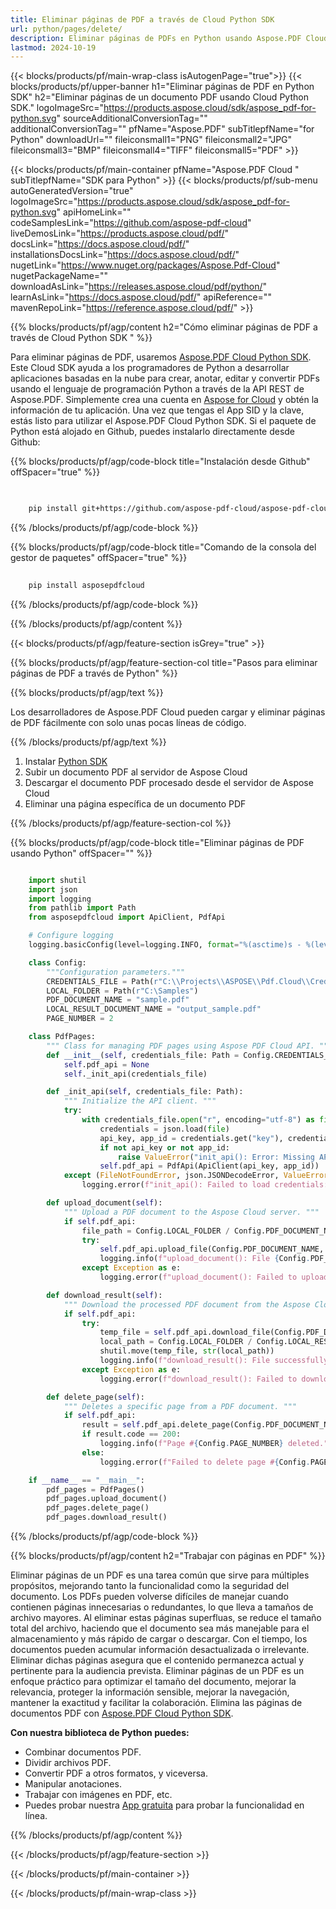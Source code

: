 ```yaml
---
title: Eliminar páginas de PDF a través de Cloud Python SDK
url: python/pages/delete/
description: Eliminar páginas de PDFs en Python usando Aspose.PDF Cloud SDK. Automatiza la limpieza de documentos.
lastmod: 2024-10-19
---
```


{{< blocks/products/pf/main-wrap-class isAutogenPage="true">}}
{{< blocks/products/pf/upper-banner h1="Eliminar páginas de PDF en Python SDK" h2="Eliminar páginas de un documento PDF usando Cloud Python SDK." logoImageSrc="https://products.aspose.cloud/sdk/aspose_pdf-for-python.svg" sourceAdditionalConversionTag="" additionalConversionTag="" pfName="Aspose.PDF" subTitlepfName="for Python" downloadUrl="" fileiconsmall1="PNG" fileiconsmall2="JPG" fileiconsmall3="BMP" fileiconsmall4="TIFF" fileiconsmall5="PDF" >}}

{{< blocks/products/pf/main-container pfName="Aspose.PDF Cloud " subTitlepfName="SDK para Python" >}}
{{< blocks/products/pf/sub-menu autoGeneratedVersion="true" logoImageSrc="https://products.aspose.cloud/sdk/aspose_pdf-for-python.svg" apiHomeLink="" codeSamplesLink="https://github.com/aspose-pdf-cloud" liveDemosLink="https://products.aspose.cloud/pdf/" docsLink="https://docs.aspose.cloud/pdf/" installationsDocsLink="https://docs.aspose.cloud/pdf/" nugetLink="https://www.nuget.org/packages/Aspose.Pdf-Cloud" nugetPackageName="" downloadAsLink="https://releases.aspose.cloud/pdf/python/" learnAsLink="https://docs.aspose.cloud/pdf/" apiReference="" mavenRepoLink="https://reference.aspose.cloud/pdf/" >}}

{{% blocks/products/pf/agp/content h2="Cómo eliminar páginas de PDF a través de Cloud Python SDK " %}}

Para eliminar páginas de PDF, usaremos
[Aspose.PDF Cloud Python SDK](https://products.aspose.cloud/pdf/python/). Este Cloud SDK ayuda a los programadores de Python a desarrollar aplicaciones basadas en la nube para crear, anotar, editar y convertir PDFs usando el lenguaje de programación Python a través de la API REST de Aspose.PDF. Simplemente crea una cuenta en [Aspose for Cloud](https://dashboard.aspose.cloud/#/apps) y obtén la información de tu aplicación. Una vez que tengas el App SID y la clave, estás listo para utilizar el Aspose.PDF Cloud Python SDK. Si el paquete de Python está alojado en Github, puedes instalarlo directamente desde Github:

{{% blocks/products/pf/agp/code-block title="Instalación desde Github" offSpacer="true" %}}

```bash

     
    pip install git+https://github.com/aspose-pdf-cloud/aspose-pdf-cloud-python.git


```

{{% /blocks/products/pf/agp/code-block %}}

{{% blocks/products/pf/agp/code-block title="Comando de la consola del gestor de paquetes" offSpacer="true" %}}

```bash
     
    pip install asposepdfcloud

```

{{% /blocks/products/pf/agp/code-block %}}

{{% /blocks/products/pf/agp/content %}}

{{< blocks/products/pf/agp/feature-section isGrey="true" >}}

{{% blocks/products/pf/agp/feature-section-col title="Pasos para eliminar páginas de PDF a través de Python" %}}

{{% blocks/products/pf/agp/text %}}

Los desarrolladores de Aspose.PDF Cloud pueden cargar y eliminar páginas de PDF fácilmente con solo unas pocas líneas de código.

{{% /blocks/products/pf/agp/text %}}

1. Instalar [Python SDK](https://pypi.org/project/asposepdfcloud/)
1. Subir un documento PDF al servidor de Aspose Cloud
1. Descargar el documento PDF procesado desde el servidor de Aspose Cloud
1. Eliminar una página específica de un documento PDF

{{% /blocks/products/pf/agp/feature-section-col %}}

{{% blocks/products/pf/agp/code-block title="Eliminar páginas de PDF usando Python" offSpacer="" %}}

```python

    import shutil
    import json
    import logging
    from pathlib import Path
    from asposepdfcloud import ApiClient, PdfApi

    # Configure logging
    logging.basicConfig(level=logging.INFO, format="%(asctime)s - %(levelname)s - %(message)s")

    class Config:
        """Configuration parameters."""
        CREDENTIALS_FILE = Path(r"C:\\Projects\\ASPOSE\\Pdf.Cloud\\Credentials\\credentials.json")
        LOCAL_FOLDER = Path(r"C:\Samples")
        PDF_DOCUMENT_NAME = "sample.pdf"
        LOCAL_RESULT_DOCUMENT_NAME = "output_sample.pdf"
        PAGE_NUMBER = 2

    class PdfPages:
        """ Class for managing PDF pages using Aspose PDF Cloud API. """
        def __init__(self, credentials_file: Path = Config.CREDENTIALS_FILE):
            self.pdf_api = None
            self._init_api(credentials_file)

        def _init_api(self, credentials_file: Path):
            """ Initialize the API client. """
            try:
                with credentials_file.open("r", encoding="utf-8") as file:
                    credentials = json.load(file)
                    api_key, app_id = credentials.get("key"), credentials.get("id")
                    if not api_key or not app_id:
                        raise ValueError("init_api(): Error: Missing API keys in the credentials file.")
                    self.pdf_api = PdfApi(ApiClient(api_key, app_id))
            except (FileNotFoundError, json.JSONDecodeError, ValueError) as e:
                logging.error(f"init_api(): Failed to load credentials: {e}")

        def upload_document(self):
            """ Upload a PDF document to the Aspose Cloud server. """
            if self.pdf_api:
                file_path = Config.LOCAL_FOLDER / Config.PDF_DOCUMENT_NAME
                try:
                    self.pdf_api.upload_file(Config.PDF_DOCUMENT_NAME, str(file_path))
                    logging.info(f"upload_document(): File {Config.PDF_DOCUMENT_NAME} uploaded successfully.")
                except Exception as e:
                    logging.error(f"upload_document(): Failed to upload file: {e}")

        def download_result(self):
            """ Download the processed PDF document from the Aspose Cloud server. """
            if self.pdf_api:
                try:
                    temp_file = self.pdf_api.download_file(Config.PDF_DOCUMENT_NAME)
                    local_path = Config.LOCAL_FOLDER / Config.LOCAL_RESULT_DOCUMENT_NAME
                    shutil.move(temp_file, str(local_path))
                    logging.info(f"download_result(): File successfully downloaded: {local_path}")
                except Exception as e:
                    logging.error(f"download_result(): Failed to download file: {e}")

        def delete_page(self):
            """ Deletes a specific page from a PDF document. """
            if self.pdf_api:
                result = self.pdf_api.delete_page(Config.PDF_DOCUMENT_NAME, Config.PAGE_NUMBER)
                if result.code == 200:
                    logging.info(f"Page #{Config.PAGE_NUMBER} deleted.")
                else:
                    logging.error(f"Failed to delete page #{Config.PAGE_NUMBER}.")

    if __name__ == "__main__":
        pdf_pages = PdfPages()
        pdf_pages.upload_document()
        pdf_pages.delete_page()
        pdf_pages.download_result()
```

{{% /blocks/products/pf/agp/code-block %}}

{{% blocks/products/pf/agp/content h2="Trabajar con páginas en PDF" %}}

Eliminar páginas de un PDF es una tarea común que sirve para múltiples propósitos, mejorando tanto la funcionalidad como la seguridad del documento. Los PDFs pueden volverse difíciles de manejar cuando contienen páginas innecesarias o redundantes, lo que lleva a tamaños de archivo mayores. Al eliminar estas páginas superfluas, se reduce el tamaño total del archivo, haciendo que el documento sea más manejable para el almacenamiento y más rápido de cargar o descargar. Con el tiempo, los documentos pueden acumular información desactualizada o irrelevante. Eliminar dichas páginas asegura que el contenido permanezca actual y pertinente para la audiencia prevista. Eliminar páginas de un PDF es un enfoque práctico para optimizar el tamaño del documento, mejorar la relevancia, proteger la información sensible, mejorar la navegación, mantener la exactitud y facilitar la colaboración. Elimina las páginas de documentos PDF con [Aspose.PDF Cloud Python SDK](https://products.aspose.cloud/pdf/python/).

**Con nuestra biblioteca de Python puedes:**

+ Combinar documentos PDF.
+ Dividir archivos PDF.
+ Convertir PDF a otros formatos, y viceversa.
+ Manipular anotaciones.
+ Trabajar con imágenes en PDF, etc.
+ Puedes probar nuestra [App gratuita](https://products.aspose.app/pdf/family) para probar la funcionalidad en línea.

{{% /blocks/products/pf/agp/content %}}

{{< /blocks/products/pf/agp/feature-section >}}

{{< /blocks/products/pf/main-container >}}

{{< /blocks/products/pf/main-wrap-class >}}
